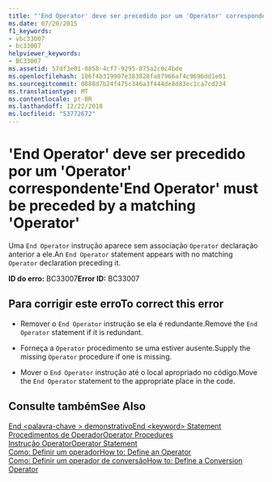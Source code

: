 ```yaml
---
title: "'End Operator' deve ser precedido por um 'Operator' correspondente"
ms.date: 07/20/2015
f1_keywords:
- vbc33007
- bc33007
helpviewer_keywords:
- BC33007
ms.assetid: 57df3e01-0858-4cf7-9295-075a2c0c4bde
ms.openlocfilehash: 106f4b319907e383828fa87966af4c9696dd1e01
ms.sourcegitcommit: 0888d7b24f475c346a3f444de8d83ec1ca7cd234
ms.translationtype: MT
ms.contentlocale: pt-BR
ms.lasthandoff: 12/22/2018
ms.locfileid: "53772672"
---
```

# <a name="end-operator-must-be-preceded-by-a-matching-operator"></a><span data-ttu-id="1bb5c-102">'End Operator' deve ser precedido por um 'Operator' correspondente</span><span class="sxs-lookup"><span data-stu-id="1bb5c-102">'End Operator' must be preceded by a matching 'Operator'</span></span>
<span data-ttu-id="1bb5c-103">Uma `End Operator` instrução aparece sem associação `Operator` declaração anterior a ele.</span><span class="sxs-lookup"><span data-stu-id="1bb5c-103">An `End Operator` statement appears with no matching `Operator` declaration preceding it.</span></span>  
  
 <span data-ttu-id="1bb5c-104">**ID do erro:** BC33007</span><span class="sxs-lookup"><span data-stu-id="1bb5c-104">**Error ID:** BC33007</span></span>  
  
## <a name="to-correct-this-error"></a><span data-ttu-id="1bb5c-105">Para corrigir este erro</span><span class="sxs-lookup"><span data-stu-id="1bb5c-105">To correct this error</span></span>  
  
-   <span data-ttu-id="1bb5c-106">Remover o `End Operator` instrução se ela é redundante.</span><span class="sxs-lookup"><span data-stu-id="1bb5c-106">Remove the `End Operator` statement if it is redundant.</span></span>  
  
-   <span data-ttu-id="1bb5c-107">Forneça a `Operator` procedimento se uma estiver ausente.</span><span class="sxs-lookup"><span data-stu-id="1bb5c-107">Supply the missing `Operator` procedure if one is missing.</span></span>  
  
-   <span data-ttu-id="1bb5c-108">Mover o `End Operator` instrução até o local apropriado no código.</span><span class="sxs-lookup"><span data-stu-id="1bb5c-108">Move the `End Operator` statement to the appropriate place in the code.</span></span>  
  
## <a name="see-also"></a><span data-ttu-id="1bb5c-109">Consulte também</span><span class="sxs-lookup"><span data-stu-id="1bb5c-109">See Also</span></span>  
 [<span data-ttu-id="1bb5c-110">End \<palavra-chave > demonstrativo</span><span class="sxs-lookup"><span data-stu-id="1bb5c-110">End \<keyword> Statement</span></span>](../../visual-basic/language-reference/statements/end-keyword-statement.md)  
 [<span data-ttu-id="1bb5c-111">Procedimentos de Operador</span><span class="sxs-lookup"><span data-stu-id="1bb5c-111">Operator Procedures</span></span>](../../visual-basic/programming-guide/language-features/procedures/operator-procedures.md)  
 [<span data-ttu-id="1bb5c-112">Instrução Operator</span><span class="sxs-lookup"><span data-stu-id="1bb5c-112">Operator Statement</span></span>](../../visual-basic/language-reference/statements/operator-statement.md)  
 [<span data-ttu-id="1bb5c-113">Como: Definir um operador</span><span class="sxs-lookup"><span data-stu-id="1bb5c-113">How to: Define an Operator</span></span>](../../visual-basic/programming-guide/language-features/procedures/how-to-define-an-operator.md)  
 [<span data-ttu-id="1bb5c-114">Como: Definir um operador de conversão</span><span class="sxs-lookup"><span data-stu-id="1bb5c-114">How to: Define a Conversion Operator</span></span>](../../visual-basic/programming-guide/language-features/procedures/how-to-define-a-conversion-operator.md)
